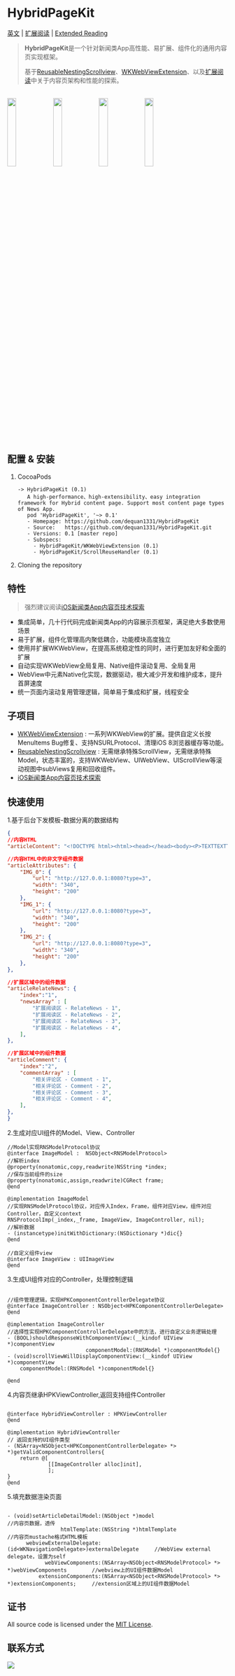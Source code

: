 # HybridPageKit

[英文](./README.md) | [扩展阅读](https://dequan1331.github.io/) | [Extended Reading](https://dequan1331.github.io/index-en.html) 

>**HybridPageKit**是一个针对新闻类App高性能、易扩展、组件化的通用内容页实现框架。
>
>基于[ReusableNestingScrollview](https://github.com/dequan1331/ReusableNestingScrollview)、[WKWebViewExtension](https://github.com/dequan1331/WKWebViewExtension)、以及[扩展阅读](https://dequan1331.github.io/)中关于内容页架构和性能的探索。

<br>

<div>
<img src="https://raw.githubusercontent.com/dequan1331/HybridPageKit/master/README-IMAGE/Hybrid.gif" width="20%">
<img src="https://raw.githubusercontent.com/dequan1331/HybridPageKit/master/README-IMAGE/Short.gif" width="20%">
<img src="https://raw.githubusercontent.com/dequan1331/HybridPageKit/master/README-IMAGE/Banner.gif" width="20%">
<img src="https://raw.githubusercontent.com/dequan1331/HybridPageKit/master/README-IMAGE/Folded.gif" width="20%">
</div>

## 配置 & 安装

1.	CocoaPods
		
		-> HybridPageKit (0.1)
		   A high-performance、high-extensibility、easy integration framework for Hybrid content page. Support most content page types of News App.
		   pod 'HybridPageKit', '~> 0.1'
		   - Homepage: https://github.com/dequan1331/HybridPageKit
		   - Source:   https://github.com/dequan1331/HybridPageKit.git
		   - Versions: 0.1 [master repo]
		   - Subspecs:
		     - HybridPageKit/WKWebViewExtension (0.1)
		     - HybridPageKit/ScrollReuseHandler (0.1)
		    
2. Cloning the repository


##	特性

>	强烈建议阅读[iOS新闻类App内容页技术探索](https://dequan1331.github.io/)

*  集成简单，几十行代码完成新闻类App的内容展示页框架，满足绝大多数使用场景
*  易于扩展，组件化管理高内聚低耦合，功能模块高度独立
* 	使用并扩展WKWebView，在提高系统稳定性的同时，进行更加友好和全面的扩展
* 	自动实现WKWebView全局复用、Native组件滚动复用、全局复用
*  	WebView中元素Native化实现，数据驱动，极大减少开发和维护成本，提升首屏速度
*  	统一页面内滚动复用管理逻辑，简单易于集成和扩展，线程安全

## 子项目

*	[WKWebViewExtension](https://github.com/dequan1331/WKWebViewExtension) : 一系列WKWebView的扩展。提供自定义长按MenuItems Bug修复、支持NSURLProtocol、清理iOS 8浏览器缓存等功能。
* 	[ReusableNestingScrollview](https://github.com/dequan1331/ReusableNestingScrollview) : 无需继承特殊ScrollView，无需继承特殊Model，状态丰富的，支持WKWebView、UIWebView、UIScrollView等滚动视图中subViews复用和回收组件。
*	[iOS新闻类App内容页技术探索](https://dequan1331.github.io/)

##	快速使用


1.基于后台下发模板-数据分离的数据结构
					
```json
{
//内容HTML
"articleContent": "<!DOCTYPE html><html><head></head><body><P>TEXTTEXTTEXTTEXTTEXTTEXT</P><P>{{IMG_0}}</P><P>TEXTTEXTTEXTTEXTTEXTTEXT</P><P>{{IMG_1}}</P><P>TEXTTEXTTEXTTEXTTEXTTEXT</P><P>{{IMG_2}}</P><P>The End</P></body></html>",

//内容HTML中的非文字组件数据
"articleAttributes": {
	"IMG_0": {
	    "url": "http://127.0.0.1:8080?type=3",
	    "width": "340",
	    "height": "200"
	},
	"IMG_1": {
	    "url": "http://127.0.0.1:8080?type=3",
	    "width": "340",
	    "height": "200"
	},
	"IMG_2": {
	    "url": "http://127.0.0.1:8080?type=3",
	    "width": "340",
	    "height": "200"
	},
},  

//扩展区域中的组件数据
"articleRelateNews": {
    "index":"1",
    "newsArray" : [
        "扩展阅读区 - RelateNews - 1",
        "扩展阅读区 - RelateNews - 2",
        "扩展阅读区 - RelateNews - 3",
        "扩展阅读区 - RelateNews - 4",
    ],
}, 

//扩展区域中的组件数据
"articleComment": {
    "index":"2",
    "commentArray" : [
        "相关评论区 - Comment - 1",
        "相关评论区 - Comment - 2",
        "相关评论区 - Comment - 3",
        "相关评论区 - Comment - 4",
    ],
},  
}
```

2.生成对应UI组件的Model、View、Controller

```objc
//Model实现RNSModelProtocol协议
@interface ImageModel :  NSObject<RNSModelProtocol>
//解析index
@property(nonatomic,copy,readwrite)NSString *index;
//保存当前组件的size
@property(nonatomic,assign,readwrite)CGRect frame;
@end

@implementation ImageModel
//实现RNSModelProtocol协议，对应传入Index，Frame，组件对应View，组件对应Controller，自定义context
RNSProtocolImp(_index,_frame, ImageView, ImageController, nil);
//解析数据
- (instancetype)initWithDictionary:(NSDictionary *)dic{}
@end

//自定义组件view
@interface ImageView : UIImageView
@end
```

3.生成UI组件对应的Controller，处理控制逻辑

```objc

//组件管理逻辑，实现HPKComponentControllerDelegate协议
@interface ImageController : NSObject<HPKComponentControllerDelegate>
@end

@implementation ImageController
//选择性实现HPKComponentControllerDelegate中的方法，进行自定义业务逻辑处理
- (BOOL)shouldResponseWithComponentView:(__kindof UIView *)componentView
                         componentModel:(RNSModel *)componentModel{}
- (void)scrollViewWillDisplayComponentView:(__kindof UIView *)componentView
    componentModel:(RNSModel *)componentModel{}

@end
```


4.内容页继承HPKViewController,返回支持组件Controller

```objc

@interface HybridViewController : HPKViewController
@end

@implementation HybridViewController
// 返回支持的UI组件类型
- (NSArray<NSObject<HPKComponentControllerDelegate> *> *)getValidComponentControllers{
    return @[
             [[ImageController alloc]init],
             ];
}
@end
```

5.填充数据渲染页面

```objc

- (void)setArticleDetailModel:(NSObject *)model                              //内容页数据，透传
                 htmlTemplate:(NSString *)htmlTemplate                       //内容页mustache格式HTML模板
      webviewExternalDelegate:(id<WKNavigationDelegate>)externalDelegate     //WebView external delegate，设置为self
            webViewComponents:(NSArray<NSObject<RNSModelProtocol> *> *)webViewComponents        //webview上的UI组件数据Model
          extensionComponents:(NSArray<NSObject<RNSModelProtocol> *> *)extensionComponents;     //extension区域上的UI组件数据Model

```

## 证书

All source code is licensed under the [MIT License](https://github.com/dequan1331/HybridPageKit/blob/master/LICENSE).

## 联系方式

<img src="https://raw.githubusercontent.com/dequan1331/HybridPageKit/master/README-IMAGE/contact.png">


